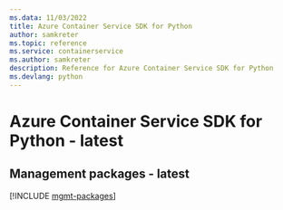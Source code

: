 ```yaml
---
ms.data: 11/03/2022
title: Azure Container Service SDK for Python
author: samkreter
ms.topic: reference
ms.service: containerservice
ms.author: samkreter
description: Reference for Azure Container Service SDK for Python
ms.devlang: python
---
```

# Azure Container Service SDK for Python - latest

## Management packages - latest
[!INCLUDE [mgmt-packages](container-service-mgmt-index.md)]